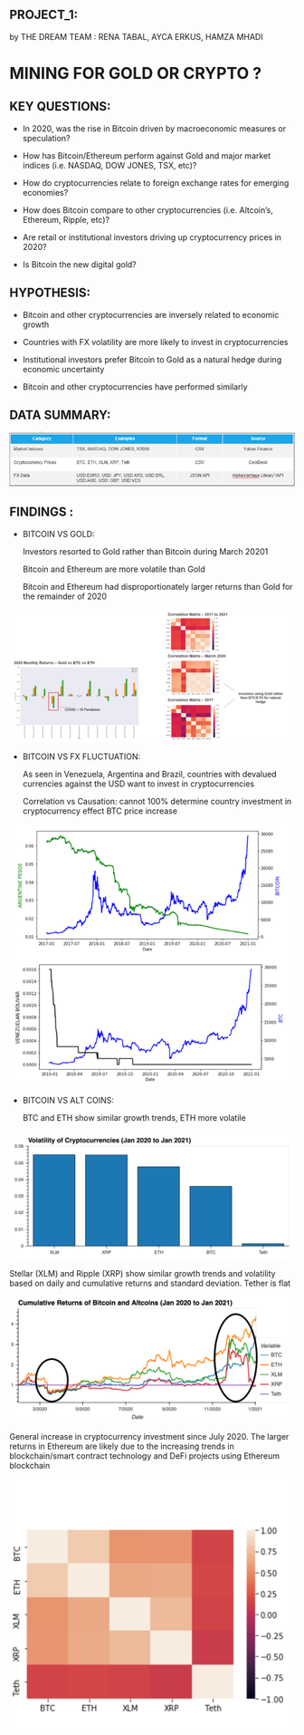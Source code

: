 ## PROJECT_1:
by THE DREAM TEAM : RENA TABAL, AYCA ERKUS, HAMZA MHADI


# MINING FOR GOLD OR CRYPTO ?


## KEY QUESTIONS:

- In 2020, was the rise in Bitcoin driven by macroeconomic measures or speculation?

- How has Bitcoin/Ethereum perform against Gold and major market indices (i.e. NASDAQ, DOW JONES, TSX, etc)? 

- How do cryptocurrencies relate to foreign exchange rates for emerging economies? 

- How does Bitcoin compare to other cryptocurrencies (i.e. Altcoin’s, Ethereum, Ripple, etc)?

- Are retail or institutional investors driving up cryptocurrency prices in 2020? 

- Is Bitcoin the new digital gold?  


## HYPOTHESIS: 
- Bitcoin and other cryptocurrencies are inversely related to economic growth

- Countries with FX volatility are more likely to invest in cryptocurrencies 

- Institutional investors prefer Bitcoin to Gold as a natural hedge during economic uncertainty 

- Bitcoin and other cryptocurrencies have performed similarly 

## DATA SUMMARY:

![data_summary](https://github.com/hmhadi/Project_1/blob/a_analysis_1/images/data_summary.png?raw=true)


## FINDINGS :

- BITCOIN VS GOLD:
  
  Investors resorted to Gold rather than Bitcoin during March 20201
  
  Bitcoin and Ethereum are more volatile than Gold 

  Bitcoin and Ethereum had disproportionately larger returns than Gold for the remainder of 2020 

![crypto_gold](https://github.com/hmhadi/Project_1/blob/a_analysis_1/images/crypto_vs_gold.png?raw=true)


- BITCOIN VS FX FLUCTUATION:
  
  As seen in Venezuela, Argentina and Brazil, countries with devalued currencies against the USD want to invest in cryptocurrencies

  Correlation vs Causation: cannot 100% determine country investment in cryptocurrency effect BTC price increase

![forex](https://github.com/hmhadi/Project_1/blob/a_analysis_1/images/crypto_vs_fx.png?raw=true)


- BITCOIN VS ALT COINS:
  
  BTC and ETH show similar growth trends, ETH more volatile 

![altcoin_volatility](https://github.com/hmhadi/Project_1/blob/a_analysis_1/images/btc_vs_altcoin_2.png?raw=true)

  Stellar (XLM) and Ripple (XRP) show similar growth trends and volatility based on daily and cumulative returns and standard deviation. Tether is flat 

![altcoin_creturn](https://github.com/hmhadi/Project_1/blob/a_analysis_1/images/btc_vs_altcoin.png?raw=true)

  General increase in cryptocurrency investment since July 2020. The larger returns in Ethereum are likely due to the increasing trends in blockchain/smart contract technology   and DeFi projects using Ethereum blockchain

![altcoin](https://github.com/hmhadi/Project_1/blob/a_analysis_1/images/btc_vs_altcoin_3.png?raw=true)



